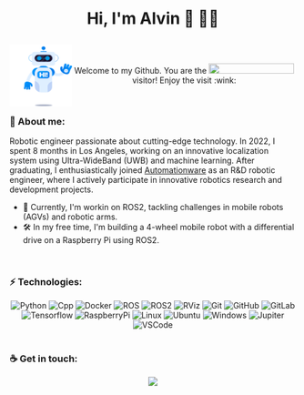 # <p align="center"> Hi, I'm Alvin :call_me_hand: :man_technologist: </p>

<p align="center"> 
<a><img align="left" width="110" height="110" src="https://github.com/mataruzz/mataruzz/blob/main/GIF/hi-robot.gif"></a> 
<br> <br> 
Welcome to my Github. You are the  <img src="https://profile-counter.glitch.me/mataruzz/count.svg" width = "150" height="18"/>  visitor! Enjoy the visit :wink:
</p> <br> 

### :speech_balloon: About me: 
Robotic engineer passionate about cutting-edge technology. In 2022, I spent 8 months in Los Angeles, working on an innovative localization system using Ultra-WideBand (UWB) and machine learning. After graduating, I enthusiastically joined [Automationware](https://automationware.it/) as an R&D robotic engineer, where I actively participate in innovative robotics research and development projects.

- 🎯 Currently, I'm workin on ROS2, tackling challenges in mobile robots (AGVs) and robotic arms. 
- 🛠️ In my free time, I'm building a 4-wheel mobile robot with a differential drive on a Raspberry Pi using ROS2.

<br />

### :zap: Technologies:
<div align="center">
  
<img alt="Python" src="https://img.shields.io/badge/python-3670A0?style=for-the-badge&logo=python&logoColor=ffdd54" style="height:25px;"/>
<img alt="Cpp" src="https://img.shields.io/badge/C%2B%2B-00599C?style=for-the-badge&logo=c%2B%2B&logoColor=white" style="height:25px;"/>
<img alt="Docker" src="https://img.shields.io/badge/-Docker-ECF0F1?style=flat-square&logo=docker" style="height:25px;"/>
<img alt="ROS" src="https://img.shields.io/badge/-ROS-grey?style=flat-square&logo=ROS" style="height:25px;"/>
<img alt="ROS2" src="https://img.shields.io/badge/-ROS2-blue?style=flat-square&logo=ROS" style="height:25px;"/>
<img alt="RViz" src="https://img.shields.io/badge/-RViz-1DA4FF?style=flat-square&logo=RViz" style="height:25px;"/>
<img alt="Git" src="https://img.shields.io/badge/-Git-black?style=flat-square&logo=git" style="height:25px;"/>
<img alt="GitHub" src="https://img.shields.io/badge/-GitHub-181717?style=flat-square&logo=github" style="height:25px;"/>
<img alt="GitLab" src="https://img.shields.io/badge/-GitLab-FCA121?style=flat-square&logo=gitlab" style="height:25px;"/>
<img alt="Tensorflow" src="https://img.shields.io/badge/python-3670A0?style=for-the-badge&logo=python&logoColor=ffdd54" style="height:25px;"/>
<img alt="RaspberryPi" src="https://img.shields.io/badge/-Raspberry%20Pi-C51A4A?style=flat-square&logo=Raspberry-Pi" style="height:25px;"/>
<img alt="Linux" src="https://img.shields.io/badge/Linux-FCC624?style=for-the-badge&logo=linux&logoColor=black" style="height:25px;"/>
<img alt="Ubuntu" src="https://img.shields.io/badge/Ubuntu-E95420?style=for-the-badge&logo=ubuntu&logoColor=white" style="height:25px;"/>
<img alt="Windows" src="https://img.shields.io/badge/Windows-0078D6?style=for-the-badge&logo=windows&logoColor=white" style="height:25px;"/>
<img alt="Jupiter" src="https://img.shields.io/badge/jupyter-%23FA0F00.svg?style=for-the-badge&logo=jupyter&logoColor=white" style="height:25px;"/>
<img alt="VSCode" src="https://img.shields.io/badge/Visual%20Studio%20Code-0078d7.svg?style=for-the-badge&logo=visual-studio-code&logoColor=white" style="height:25px;"/>

</div>
<br> 

### :coffee: Get in touch:
<div align="center">
  
<a alt="Linkedin" href="https://www.linkedin.com/in/alvin-matarozzo-21439b202/"><img src="https://img.shields.io/badge/-Alvin_Matarozzo-blue?style=flat-square&logo=Linkedin&logoColor=white" style="height: 25px;"></a>

</div>


<!-- Top languages, for when I will upload projects> 
[![Top Langs](https://github-readme-stats-git-masterrstaa-rickstaa.vercel.app/api/top-langs/?username=mataruzz&theme=codeSTACKr)](https://github.com/anuraghazra/github-readme-stats)
<-->



